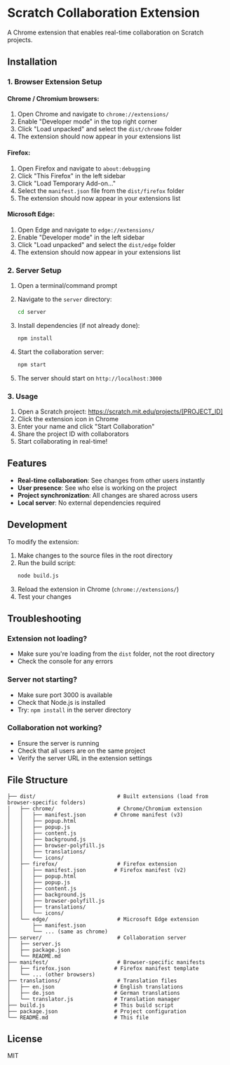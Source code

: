 # Scratch Collaboration Extension

A Chrome extension that enables real-time collaboration on Scratch projects.

## Installation

### 1. Browser Extension Setup

#### Chrome / Chromium browsers:
1. Open Chrome and navigate to `chrome://extensions/`
2. Enable "Developer mode" in the top right corner
3. Click "Load unpacked" and select the `dist/chrome` folder
4. The extension should now appear in your extensions list

#### Firefox:
1. Open Firefox and navigate to `about:debugging`
2. Click "This Firefox" in the left sidebar
3. Click "Load Temporary Add-on..."
4. Select the `manifest.json` file from the `dist/firefox` folder
5. The extension should now appear in your extensions list

#### Microsoft Edge:
1. Open Edge and navigate to `edge://extensions/`
2. Enable "Developer mode" in the left sidebar
3. Click "Load unpacked" and select the `dist/edge` folder
4. The extension should now appear in your extensions list

### 2. Server Setup

1. Open a terminal/command prompt
2. Navigate to the `server` directory:
   ```bash
   cd server
   ```

3. Install dependencies (if not already done):
   ```bash
   npm install
   ```

4. Start the collaboration server:
   ```bash
   npm start
   ```

5. The server should start on `http://localhost:3000`

### 3. Usage

1. Open a Scratch project: https://scratch.mit.edu/projects/[PROJECT_ID]
2. Click the extension icon in Chrome
3. Enter your name and click "Start Collaboration"
4. Share the project ID with collaborators
5. Start collaborating in real-time!

## Features

- **Real-time collaboration**: See changes from other users instantly
- **User presence**: See who else is working on the project
- **Project synchronization**: All changes are shared across users
- **Local server**: No external dependencies required

## Development

To modify the extension:

1. Make changes to the source files in the root directory
2. Run the build script:
   ```bash
   node build.js
   ```
3. Reload the extension in Chrome (`chrome://extensions/`)
4. Test your changes

## Troubleshooting

### Extension not loading?
- Make sure you're loading from the `dist` folder, not the root directory
- Check the console for any errors

### Server not starting?
- Make sure port 3000 is available
- Check that Node.js is installed
- Try: `npm install` in the server directory

### Collaboration not working?
- Ensure the server is running
- Check that all users are on the same project
- Verify the server URL in the extension settings

## File Structure

```
├── dist/                          # Built extensions (load from browser-specific folders)
│   ├── chrome/                    # Chrome/Chromium extension
│   │   ├── manifest.json         # Chrome manifest (v3)
│   │   ├── popup.html
│   │   ├── popup.js
│   │   ├── content.js
│   │   ├── background.js
│   │   ├── browser-polyfill.js
│   │   ├── translations/
│   │   └── icons/
│   ├── firefox/                   # Firefox extension
│   │   ├── manifest.json         # Firefox manifest (v2)
│   │   ├── popup.html
│   │   ├── popup.js
│   │   ├── content.js
│   │   ├── background.js
│   │   ├── browser-polyfill.js
│   │   ├── translations/
│   │   └── icons/
│   └── edge/                      # Microsoft Edge extension
│       ├── manifest.json
│       └── ... (same as chrome)
├── server/                        # Collaboration server
│   ├── server.js
│   ├── package.json
│   └── README.md
├── manifest/                      # Browser-specific manifests
│   ├── firefox.json              # Firefox manifest template
│   └── ... (other browsers)
├── translations/                  # Translation files
│   ├── en.json                   # English translations
│   ├── de.json                   # German translations
│   └── translator.js             # Translation manager
├── build.js                      # This build script
├── package.json                  # Project configuration
└── README.md                     # This file
```

## License

MIT
